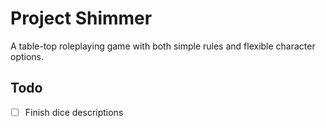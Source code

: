 # Project Shimmer

A table-top roleplaying game with both simple rules and flexible character options.

## Todo

- [ ] Finish dice descriptions


